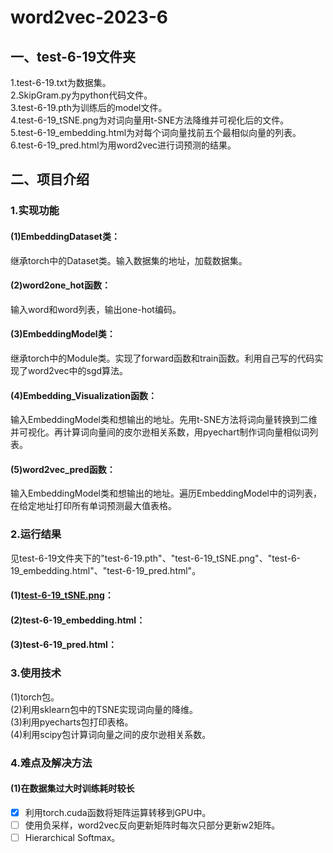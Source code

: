 # word2vec-2023-6  
## 一、test-6-19文件夹   
1.test-6-19.txt为数据集。  
2.SkipGram.py为python代码文件。  
3.test-6-19.pth为训练后的model文件。  
4.test-6-19_tSNE.png为对词向量用t-SNE方法降维并可视化后的文件。  
5.test-6-19_embedding.html为对每个词向量找前五个最相似向量的列表。  
6.test-6-19_pred.html为用word2vec进行词预测的结果。  
## 二、项目介绍  
### 1.实现功能  
#### (1)EmbeddingDataset类：  
继承torch中的Dataset类。输入数据集的地址，加载数据集。  
#### (2)word2one_hot函数：  
输入word和word列表，输出one-hot编码。  
#### (3)EmbeddingModel类：  
继承torch中的Module类。实现了forward函数和train函数。利用自己写的代码实现了word2vec中的sgd算法。  
#### (4)Embedding_Visualization函数：  
输入EmbeddingModel类和想输出的地址。先用t-SNE方法将词向量转换到二维并可视化。再计算词向量间的皮尔逊相关系数，用pyechart制作词向量相似词列表。
#### (5)word2vec_pred函数：  
输入EmbeddingModel类和想输出的地址。遍历EmbeddingModel中的词列表，在给定地址打印所有单词预测最大值表格。  
### 2.运行结果  
见test-6-19文件夹下的"test-6-19.pth"、"test-6-19_tSNE.png"、"test-6-19_embedding.html"、"test-6-19_pred.html"。  
#### (1)[test-6-19_tSNE.png](/test-6-19/test-6-19_tSNE.png)：  

#### (2)test-6-19_embedding.html：  

#### (3)test-6-19_pred.html：  

### 3.使用技术  
(1)torch包。  
(2)利用sklearn包中的TSNE实现词向量的降维。  
(3)利用pyecharts包打印表格。  
(4)利用scipy包计算词向量之间的皮尔逊相关系数。  
### 4.难点及解决方法  
#### (1)在数据集过大时训练耗时较长
- [x] 利用torch.cuda函数将矩阵运算转移到GPU中。
- [ ] 使用负采样，word2vec反向更新矩阵时每次只部分更新w2矩阵。
- [ ] Hierarchical Softmax。
